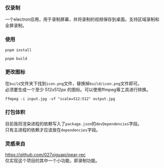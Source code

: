 ### 仅录制

一个electron应用，用于录制屏幕，并将录制的视频保存到桌面。支持区域录制和全屏录制。

### 使用
```
pnpm install
```

```
pnpm build  
```
### 更改图标

在`build`文件夹下找到`icon.png`文件，替换掉`build/icon.png`文件即可。  
必须要生成一个至少 512x512px 的图标。可以使用ffmpeg等工具进行转换。
```
ffmpeg -i input.jpg -vf "scale=512:512" output.jpg
```

### 打包体积
目前我将渲染进程的依赖写入了`package.json`的`devDependencies`字段。  
只有主进程的依赖才应该放在`dependencies`字段。  

### 灵感来自
https://github.com/027xiguapi/pear-rec  
仅实现这个项目的其中一个小功能，即录制功能。
